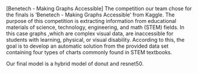 [Benetech - Making Graphs Accessible]
The competition our team chose for the finals is ‘Benetech - Making Graphs Accessible’ from Kaggle. 
The purpose of this competition is extracting information from educational materials of science, technology, engineering, and math (STEM) fields. 
In this case graphs ,which are complex visual data, are inaccessible for students with learning, physical, or visual disability. 
According to this, the goal is to develop an automatic solution from the provided data set containing four types of charts commonly found in STEM textbooks.

Our final model is a hybrid model of donut and resnet50.
